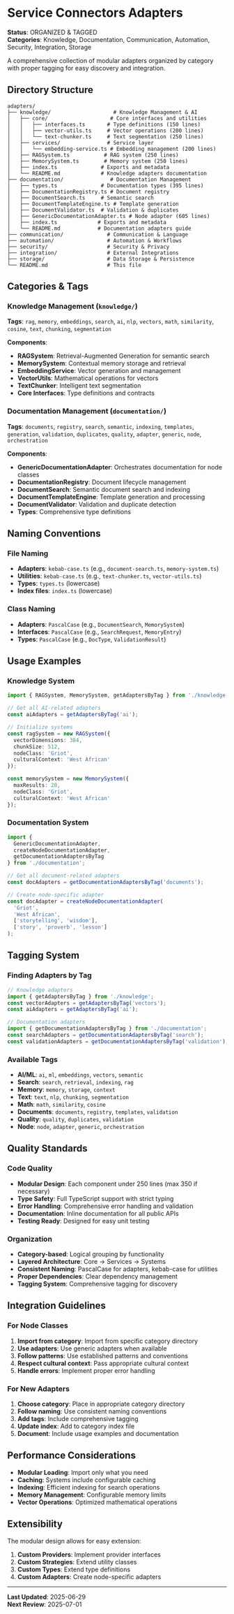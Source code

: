 # Service Connectors Adapters

**Status**: ORGANIZED & TAGGED  
**Categories**: Knowledge, Documentation, Communication, Automation, Security, Integration, Storage

A comprehensive collection of modular adapters organized by category with proper tagging for easy discovery and integration.

## Directory Structure

```
adapters/
├── knowledge/                    # Knowledge Management & AI
│   ├── core/                    # Core interfaces and utilities
│   │   ├── interfaces.ts       # Type definitions (150 lines)
│   │   ├── vector-utils.ts     # Vector operations (200 lines)
│   │   └── text-chunker.ts     # Text segmentation (250 lines)
│   ├── services/               # Service layer
│   │   └── embedding-service.ts # Embedding management (200 lines)
│   ├── RAGSystem.ts           # RAG system (250 lines)
│   ├── MemorySystem.ts        # Memory system (250 lines)
│   ├── index.ts              # Exports and metadata
│   └── README.md             # Knowledge adapters documentation
├── documentation/               # Documentation Management
│   ├── types.ts              # Documentation types (395 lines)
│   ├── DocumentationRegistry.ts # Document registry
│   ├── DocumentSearch.ts     # Semantic search
│   ├── DocumentTemplateEngine.ts # Template generation
│   ├── DocumentValidator.ts  # Validation & duplicates
│   ├── GenericDocumentationAdapter.ts # Node adapter (605 lines)
│   ├── index.ts             # Exports and metadata
│   └── README.md            # Documentation adapters guide
├── communication/              # Communication & Language
├── automation/                 # Automation & Workflows
├── security/                   # Security & Privacy
├── integration/                # External Integrations
├── storage/                    # Data Storage & Persistence
└── README.md                   # This file
```

## Categories & Tags

### Knowledge Management (`knowledge/`)
**Tags**: `rag`, `memory`, `embeddings`, `search`, `ai`, `nlp`, `vectors`, `math`, `similarity`, `cosine`, `text`, `chunking`, `segmentation`

**Components**:
- **RAGSystem**: Retrieval-Augmented Generation for semantic search
- **MemorySystem**: Contextual memory storage and retrieval
- **EmbeddingService**: Vector generation and management
- **VectorUtils**: Mathematical operations for vectors
- **TextChunker**: Intelligent text segmentation
- **Core Interfaces**: Type definitions and contracts

### Documentation Management (`documentation/`)
**Tags**: `documents`, `registry`, `search`, `semantic`, `indexing`, `templates`, `generation`, `validation`, `duplicates`, `quality`, `adapter`, `generic`, `node`, `orchestration`

**Components**:
- **GenericDocumentationAdapter**: Orchestrates documentation for node classes
- **DocumentationRegistry**: Document lifecycle management
- **DocumentSearch**: Semantic document search and indexing
- **DocumentTemplateEngine**: Template generation and processing
- **DocumentValidator**: Validation and duplicate detection
- **Types**: Comprehensive type definitions

## Naming Conventions

### File Naming
- **Adapters**: `kebab-case.ts` (e.g., `document-search.ts`, `memory-system.ts`)
- **Utilities**: `kebab-case.ts` (e.g., `text-chunker.ts`, `vector-utils.ts`)
- **Types**: `types.ts` (lowercase)
- **Index files**: `index.ts` (lowercase)

### Class Naming
- **Adapters**: `PascalCase` (e.g., `DocumentSearch`, `MemorySystem`)
- **Interfaces**: `PascalCase` (e.g., `SearchRequest`, `MemoryEntry`)
- **Types**: `PascalCase` (e.g., `DocType`, `ValidationResult`)

## Usage Examples

### Knowledge System
```typescript
import { RAGSystem, MemorySystem, getAdaptersByTag } from './knowledge';

// Get all AI-related adapters
const aiAdapters = getAdaptersByTag('ai');

// Initialize systems
const ragSystem = new RAGSystem({
  vectorDimensions: 384,
  chunkSize: 512,
  nodeClass: 'Griot',
  culturalContext: 'West African'
});

const memorySystem = new MemorySystem({
  maxResults: 20,
  nodeClass: 'Griot',
  culturalContext: 'West African'
});
```

### Documentation System
```typescript
import { 
  GenericDocumentationAdapter, 
  createNodeDocumentationAdapter,
  getDocumentationAdaptersByTag 
} from './documentation';

// Get all document-related adapters
const docAdapters = getDocumentationAdaptersByTag('documents');

// Create node-specific adapter
const docAdapter = createNodeDocumentationAdapter(
  'Griot',
  'West African',
  ['storytelling', 'wisdom'],
  ['story', 'proverb', 'lesson']
);
```

## Tagging System

### Finding Adapters by Tag
```typescript
// Knowledge adapters
import { getAdaptersByTag } from './knowledge';
const vectorAdapters = getAdaptersByTag('vectors');
const aiAdapters = getAdaptersByTag('ai');

// Documentation adapters
import { getDocumentationAdaptersByTag } from './documentation';
const searchAdapters = getDocumentationAdaptersByTag('search');
const validationAdapters = getDocumentationAdaptersByTag('validation');
```

### Available Tags
- **AI/ML**: `ai`, `ml`, `embeddings`, `vectors`, `semantic`
- **Search**: `search`, `retrieval`, `indexing`, `rag`
- **Memory**: `memory`, `storage`, `context`
- **Text**: `text`, `nlp`, `chunking`, `segmentation`
- **Math**: `math`, `similarity`, `cosine`
- **Documents**: `documents`, `registry`, `templates`, `validation`
- **Quality**: `quality`, `duplicates`, `validation`
- **Node**: `node`, `adapter`, `generic`, `orchestration`

## Quality Standards

### Code Quality
- **Modular Design**: Each component under 250 lines (max 350 if necessary)
- **Type Safety**: Full TypeScript support with strict typing
- **Error Handling**: Comprehensive error handling and validation
- **Documentation**: Inline documentation for all public APIs
- **Testing Ready**: Designed for easy unit testing

### Organization
- **Category-based**: Logical grouping by functionality
- **Layered Architecture**: Core → Services → Systems
- **Consistent Naming**: PascalCase for adapters, kebab-case for utilities
- **Proper Dependencies**: Clear dependency management
- **Tagging System**: Comprehensive tagging for discovery

## Integration Guidelines

### For Node Classes
1. **Import from category**: Import from specific category directory
2. **Use adapters**: Use generic adapters when available
3. **Follow patterns**: Use established patterns and conventions
4. **Respect cultural context**: Pass appropriate cultural context
5. **Handle errors**: Implement proper error handling

### For New Adapters
1. **Choose category**: Place in appropriate category directory
2. **Follow naming**: Use consistent naming conventions
3. **Add tags**: Include comprehensive tagging
4. **Update index**: Add to category index file
5. **Document**: Include usage examples and documentation

## Performance Considerations

- **Modular Loading**: Import only what you need
- **Caching**: Systems include configurable caching
- **Indexing**: Efficient indexing for search operations
- **Memory Management**: Configurable memory limits
- **Vector Operations**: Optimized mathematical operations

## Extensibility

The modular design allows for easy extension:
1. **Custom Providers**: Implement provider interfaces
2. **Custom Strategies**: Extend utility classes
3. **Custom Types**: Extend type definitions
4. **Custom Adapters**: Create node-specific adapters

---

**Last Updated**: 2025-06-29  
**Next Review**: 2025-07-01 